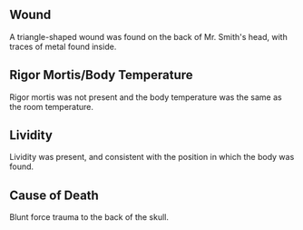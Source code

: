 ## Wound
A triangle-shaped wound was found on the back of Mr. Smith's head, with traces of metal found inside.

## Rigor Mortis/Body Temperature
Rigor mortis was not present and the body temperature was the same as the room temperature.

## Lividity
Lividity was present, and consistent with the position in which the body was found.

## Cause of Death
Blunt force trauma to the back of the skull.